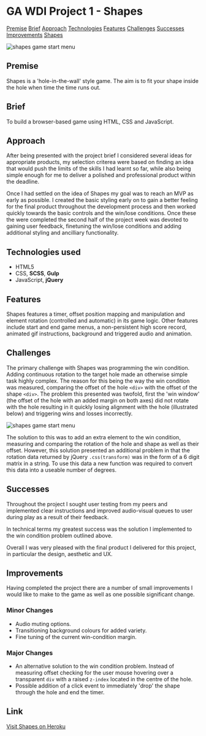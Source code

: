 # GA WDI Project 1 - Shapes
[Premise](#premise "premise") [Brief](#brief "brief") [Approach](#approach "approach") [Technologies](#technologies_used "technologies") [Features](#features "features") [Challenges](#challenges "challenges") [Successes](#succeses "succeses") [Improvements](#improvements "improvements") [Shapes](https://shapes-app.herokuapp.com/ "Shapes")

<img src="https://i.imgur.com/dqFmB9N.png" alt="shapes game start menu">

## Premise
Shapes is a 'hole-in-the-wall' style game.  The aim is to fit your shape inside the hole when time the time runs out.

## Brief
To build a browser-based game using HTML, CSS and JavaScript.

## Approach
After being presented with the project brief I considered several ideas for appropriate products, my selection criterea were based on finding an idea that would push the limits of the skills I had learnt so far, while also being simple enough for me to deliver a polished and professional product within the deadline.

Once I had settled on the idea of Shapes my goal was to reach an MVP as early as possible.  I created the basic styling early on to gain a better feeling for the final product throughout the development process and then worked quickly towards the basic controls and the win/lose conditions.  Once these the were completed the second half of the project week was devoted to gaining user feedback, finetuning the win/lose conditions and adding additional styling and ancilliary functionality.

## Technologies used
* HTML5
* CSS, **SCSS**, **Gulp**
* JavaScript, **jQuery**

## Features
Shapes features a timer, offset position mapping and manipulation and element rotation (controlled and automatic) in its game logic.  Other features include start and end game menus, a non-persistent high score record, animated gif instructions, background and triggered audio and animation.

## Challenges
The primary challenge with Shapes was programming the win condition.  Adding continuous rotation to the target hole made an otherwise simple task highly complex.  The reason for this being the way the win condition was measured, comparing the offset of the hole `<div>` with the offset of the shape `<div>`.  The problem this presented was twofold, first the 'win window' (the offset of the hole with an added margin on both axes) did not rotate with the hole resulting in it quickly losing alignment with the hole (illustrated below) and triggering wins and losses incorrectly.

<img src="https://i.imgur.com/Z9vAzS8.jpg" alt="shapes game start menu">

The solution to this was to add an extra element to the win condition, measuring and comparing the rotation of the hole and shape as well as their offset.  However, this solution presented an additional problem in that the rotation data returned by jQuery `.css(transform)` was in the form of a 6 digit matrix in a string.  To use this data a new function was required to convert this data into a useable number of degrees.

## Successes
Throughout the project I sought user testing from my peers and implemented clear instructions and improved audio-visual queues to user during play as a result of their feedback.

In technical terms my greatest success was the solution I implemented to the win condition problem outlined above.

Overall I was very pleased with the final product I delivered for this project, in particular the design, aesthetic and UX.

## Improvements
Having completed the project there are a number of small improvements I would like to make to the game as well as one possible significant change.
### Minor Changes
* Audio muting options.
* Transitioning background colours for added variety.
* Fine tuning of the current win-condition margin.
### Major Changes
* An alternative solution to the win condition problem.  Instead of measuring offset checking for the user mouse hovering over a transparent `div` with a raised `z-index` located in the centre of the hole.
* Possible addition of a click event to immediately 'drop' the shape through the hole and end the timer.

## Link ##
[Visit Shapes on Heroku](https://shapes-app.herokuapp.com/ "Shapes")
